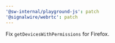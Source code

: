 ```yaml
---
'@sw-internal/playground-js': patch
'@signalwire/webrtc': patch
---
```


Fix `getDevicesWithPermissions` for Firefox.
